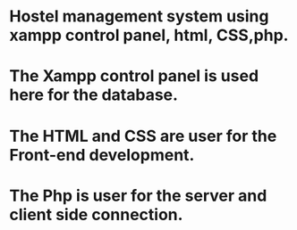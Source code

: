 # Hostel management system using xampp control panel, html, CSS,php.

# The Xampp control panel is used here for the database.
# The HTML and CSS are user for the Front-end development.
# The Php is user for the server and client side connection. 

